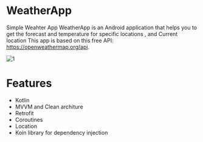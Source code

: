 # WeatherApp
Simple Weahter App
WeatherApp is an Android application that helps you to get the forecast and temperature for specific locations , and Current location 
This app is based  on  this free API: https://openweathermap.org/api.

![1](https://user-images.githubusercontent.com/38116813/140585283-95b474d4-0df0-42ec-b8fd-5437d09c8f13.jpg)


# Features
* Kotlin
* MVVM and Clean architure
* Retrofit
* Coroutines
* Location 
* Koin library for dependency injection 
